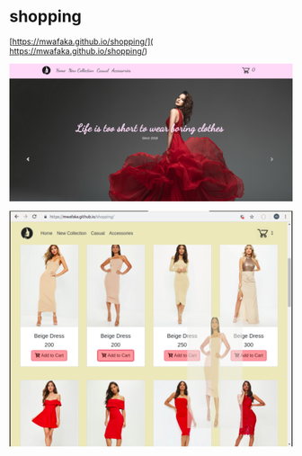 # shopping

[https://mwafaka.github.io/shopping/]( https://mwafaka.github.io/shopping/)

![alt text](https://github.com/mwafaka/shopping/blob/master/images/readme.png)

![alt text](https://github.com/mwafaka/shopping/blob/master/images/shopping.png)

